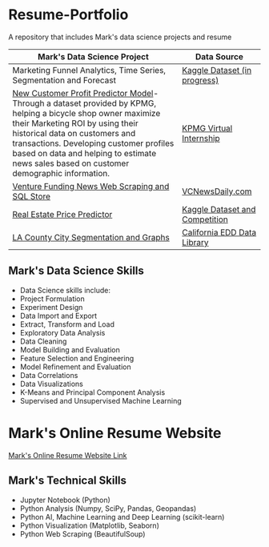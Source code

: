 # Resume-Portfolio
A repository that includes Mark's data science projects and resume

Mark's Data Science Project | Data Source
--------------------------- | -----------
   Marketing Funnel Analytics, Time Series, Segmentation and Forecast | [Kaggle Dataset (in progress)](https://www.kaggle.com/olistbr/marketing-funnel-olist)
   [New Customer Profit Predictor Model](https://github.com/MarkMarquez0224/Resume-Portfolio/tree/master/KPMG%20Internship)- Through a dataset provided by KPMG, helping a bicycle shop owner maximize their Marketing ROI by using their historical data on customers and transactions. Developing customer profiles based on data and helping to estimate news sales based on customer demographic information. | [KPMG Virtual Internship](https://www.insidesherpa.com/virtual-internships/theme/m7W4GMqeT3bh9Nb2c/KPMG-Data-Analytics-Virtual-Internship)
   [Venture Funding News Web Scraping and SQL Store](https://github.com/MarkMarquez0224/Resume-Portfolio/tree/master/Venture%20Funding%20News%20Web%20Scraping) | [VCNewsDaily.com](https://vcnewsdaily.com/)
   [Real Estate Price Predictor](https://github.com/MarkMarquez0224/Resume-Portfolio/tree/master/Kaggle%20Competition%20-%20Real%20Estate%20Price%20Predictor) | [Kaggle Dataset and Competition](https://www.kaggle.com/markmarquez/real-estate-price-predictor)
   [LA County City Segmentation and Graphs](https://github.com/MarkMarquez0224/Resume-Portfolio/tree/master/Coursera%20Capstone) | [California EDD Data Library](https://data.edd.ca.gov/)


## Mark's Data Science Skills
   - Data Science skills include:
   - Project Formulation
   - Experiment Design
   - Data Import and Export
   - Extract, Transform and Load
   - Exploratory Data Analysis
   - Data Cleaning
   - Model Building and Evaluation
   - Feature Selection and Engineering
   - Model Refinement and Evaluation
   - Data Correlations
   - Data Visualizations
   - K-Means and Principal Component Analysis
   - Supervised and Unsupervised Machine Learning

# Mark's Online Resume Website
[Mark's Online Resume Website Link](https://marky224.github.io/Online_Resume_Website/)

## Mark's Technical Skills
   - Jupyter Notebook (Python)
   - Python Analysis (Numpy, SciPy, Pandas, Geopandas)
   - Python AI, Machine Learning and Deep Learning (scikit-learn)
   - Python Visualization (Matplotlib, Seaborn)
   - Python Web Scraping (BeautifulSoup)
